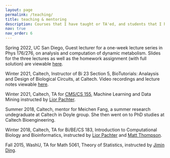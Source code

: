 ```yaml
---
layout: page
permalink: /teaching/
title: teaching & mentoring
description: Courses that I have taught or TA'ed, and students that I have helped mentoring.
nav: true
nav_order: 6
---
```


Spring 2022, UC San Diego, Guest lecturer for a one-week lecture series in Phys 176/276, on analysis and computation of dynamic metabolism. Slides for the three lectures as well as the homework assignment (with full solution) are viewable [here](https://drive.google.com/drive/folders/1F2NKVamFPvReaVWz3b19uSwzoXaECC5Q?usp=sharing).

Winter 2021, Caltech, Instructor of Bi 23 Section 5, BioTutorials: Analaysis and Design of Biological Circuits, at Caltech. Video recordings and lecture notes viewable [here](https://drive.google.com/drive/folders/1vWiFMJn4BwHijoefonwDXYIkdbjhaf9r?usp=sharing).

Winter 2021, Caltech, TA for [CMS/CS 155](https://github.com/lakigigar/Caltech-CS155-2021), Machine Learning and Data Mining instructed by [Lior Pachter](https://pachterlab.github.io/).

Summer 2018, Caltech, mentor for Meichen Fang, a summer research undegraduate at Caltech in Doyle group. She then went on to PhD studies at Caltech Bioengineering.

Winter 2018, Caltech, TA for Bi/BE/CS 183, Introduction to Computational Biology and Bioinformatics, instructed by [Lior Pachter](https://pachterlab.github.io/) and [Matt Thompson](https://thomsonlab.caltech.edu/).

Fall 2015, WashU, TA for Math 5061, Theory of Statistics, instructed by [Jimin Ding](https://www.math.wustl.edu/~jmding/).

